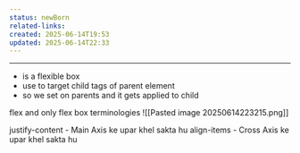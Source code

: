 ```yaml
---
status: newBorn
related-links: 
created: 2025-06-14T19:53
updated: 2025-06-14T22:33
---
```

---

- is a flexible box
- use to target child tags of parent element 
- so we set on parents and it gets applied to child

flex and only flex box terminologies
![[Pasted image 20250614223215.png]]

justify-content - Main Axis ke upar khel sakta hu
align-items - Cross Axis ke upar khel sakta hu
